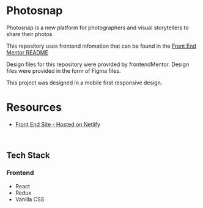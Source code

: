 # Photosnap

Photosnap is a new platform for photographers and visual storytellers to share their photos.

This repository uses frontend infomation that can be found in the [Front End Mentor README](./frontendMentorREADME.md)

Design files for this repository were provided by frontendMentor.  Design files were provided in the form of Figma files.

This project was designed in a mobile first responsive design.

# Resources

- [Front End Site - Hosted on Netlify](https://photosnap-adm.netlify.app/)

<br />

## Tech Stack
### Frontend
* React
* Redux
* Vanilla CSS